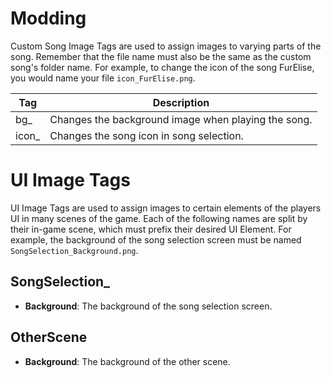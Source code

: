 # Modding

Custom Song Image Tags are used to assign images to varying parts of the song. Remember that the file name must also be the same as the custom song's folder name. For example, to change the icon of the song FurElise, you would name your file `icon_FurElise.png`.

| Tag   | Description                                     |
|-------|-------------------------------------------------|
| bg_   | Changes the background image when playing the song. |
| icon_ | Changes the song icon in song selection.        |

# UI Image Tags

UI Image Tags are used to assign images to certain elements of the players UI in many scenes of the game. Each of the following names are split by their in-game scene, which must prefix their desired UI Element. For example, the background of the song selection screen must be named `SongSelection_Background.png`.

## SongSelection_
- **Background**: The background of the song selection screen.

## OtherScene
- **Background**: The background of the other scene.
